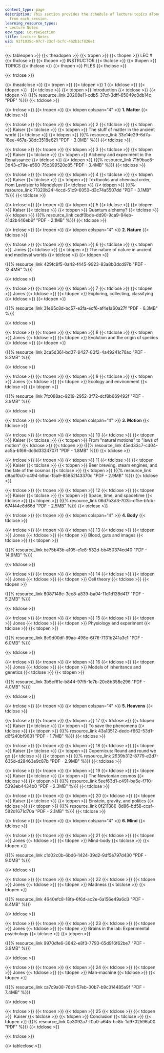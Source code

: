 ```yaml
---
content_type: page
description: This section provides the schedule of lecture topics along with the slides
  from each session.
learning_resource_types:
- Lecture Notes
ocw_type: CourseSection
title: Lecture Notes
uid: 92f1035d-07c7-23cf-bcfc-4a2b1cf826e1
---
```


{{< tableopen >}}
{{< theadopen >}}
{{< tropen >}}
{{< thopen >}}
LEC #
{{< thclose >}}
{{< thopen >}}
INSTRUCTOR
{{< thclose >}}
{{< thopen >}}
TOPICS
{{< thclose >}}
{{< thopen >}}
FILES
{{< thclose >}}

{{< trclose >}}

{{< theadclose >}}
{{< tropen >}}
{{< tdopen >}}
1
{{< tdclose >}}
{{< tdopen >}}
 
{{< tdclose >}}
{{< tdopen >}}
Introduction
{{< tdclose >}}
{{< tdopen >}}
({{% resource_link 20208e11-cdb5-37cf-3dff-65049c0db14c "PDF" %}})
{{< tdclose >}}

{{< trclose >}}
{{< tropen >}}
{{< tdopen colspan="4" >}}
**1\. Matter**
{{< tdclose >}}

{{< trclose >}}
{{< tropen >}}
{{< tdopen >}}
2
{{< tdclose >}}
{{< tdopen >}}
Kaiser
{{< tdclose >}}
{{< tdopen >}}
The stuff of matter in the ancient world
{{< tdclose >}}
{{< tdopen >}}
({{% resource_link 33e14e29-6d7a-18ee-467a-38dc3518e621 "PDF - 3.0MB" %}})
{{< tdclose >}}

{{< trclose >}}
{{< tropen >}}
{{< tdopen >}}
3
{{< tdclose >}}
{{< tdopen >}}
Kaiser
{{< tdclose >}}
{{< tdopen >}}
Alchemy and experiment in the Renaissance
{{< tdclose >}}
{{< tdopen >}}
({{% resource_link 71b9bae8-3d43-c79e-e590-75c399520c85 "PDF - 3.4MB" %}})
{{< tdclose >}}

{{< trclose >}}
{{< tropen >}}
{{< tdopen >}}
4
{{< tdclose >}}
{{< tdopen >}}
Kaiser
{{< tdclose >}}
{{< tdopen >}}
Textbooks and chemical order, from Lavoisier to Mendeleev
{{< tdclose >}}
{{< tdopen >}}
({{% resource_link 71020b24-4ccd-51c9-6050-d3c74a5507dd "PDF - 3.1MB" %}})
{{< tdclose >}}

{{< trclose >}}
{{< tropen >}}
{{< tdopen >}}
5
{{< tdclose >}}
{{< tdopen >}}
Kaiser
{{< tdclose >}}
{{< tdopen >}}
Quantum alchemy?
{{< tdclose >}}
{{< tdopen >}}
({{% resource_link cedf0bde-dd90-9ca9-94eb-41d2b446eb9f "PDF - 2.1MB" %}})
{{< tdclose >}}

{{< trclose >}}
{{< tropen >}}
{{< tdopen colspan="4" >}}
**2\. Nature**
{{< tdclose >}}

{{< trclose >}}
{{< tropen >}}
{{< tdopen >}}
6
{{< tdclose >}}
{{< tdopen >}}
 Jones
{{< tdclose >}}
{{< tdopen >}}
The nature of nature in ancient and medieval worlds
{{< tdclose >}}
{{< tdopen >}}


({{% resource_link 429fc9f5-0a42-f445-9923-83a8b3dcd97b "PDF - 12.4MB" %}})


{{< tdclose >}}

{{< trclose >}}
{{< tropen >}}
{{< tdopen >}}
7
{{< tdclose >}}
{{< tdopen >}}
Jones
{{< tdclose >}}
{{< tdopen >}}
Exploring, collecting, classifying
{{< tdclose >}}
{{< tdopen >}}


({{% resource_link 31e65c8d-bc57-e2fa-ecf6-af4e1a60a27f "PDF - 6.3MB" %}})


{{< tdclose >}}

{{< trclose >}}
{{< tropen >}}
{{< tdopen >}}
8
{{< tdclose >}}
{{< tdopen >}}
Jones
{{< tdclose >}}
{{< tdopen >}}
Evolution and the origin of species
{{< tdclose >}}
{{< tdopen >}}


({{% resource_link 2ca5d361-bd37-9427-83f2-4a49241c76ac "PDF - 8.2MB" %}})


{{< tdclose >}}

{{< trclose >}}
{{< tropen >}}
{{< tdopen >}}
9
{{< tdclose >}}
{{< tdopen >}}
Jones
{{< tdclose >}}
{{< tdopen >}}
Ecology and environment
{{< tdclose >}}
{{< tdopen >}}


({{% resource_link 7fc088ac-9219-2952-3f72-dcf8b669492f "PDF - 3.9MB" %}})


{{< tdclose >}}

{{< trclose >}}
{{< tropen >}}
{{< tdopen colspan="4" >}}
**3\. Motion**
{{< tdclose >}}

{{< trclose >}}
{{< tropen >}}
{{< tdopen >}}
10
{{< tdclose >}}
{{< tdopen >}}
Kaiser
{{< tdclose >}}
{{< tdopen >}}
From "natural motions" to "laws of motion"
{{< tdclose >}}
{{< tdopen >}}
({{% resource_link 45ed33c7-cd04-ac5a-b166-dc6d3324707f "PDF - 1.8MB" %}})
{{< tdclose >}}

{{< trclose >}}
{{< tropen >}}
{{< tdopen >}}
11
{{< tdclose >}}
{{< tdopen >}}
Kaiser
{{< tdclose >}}
{{< tdopen >}}
Beer brewing, steam engines, and the fate of the cosmos
{{< tdclose >}}
{{< tdopen >}}
({{% resource_link d8adf0c0-c494-b9ac-15a9-85852f43370c "PDF - 2.9MB" %}})
{{< tdclose >}}

{{< trclose >}}
{{< tropen >}}
{{< tdopen >}}
12
{{< tdclose >}}
{{< tdopen >}}
Kaiser
{{< tdclose >}}
{{< tdopen >}}
Space, time, and spacetime
{{< tdclose >}}
{{< tdopen >}}
({{% resource_link 06d7b3d3-703c-cf5e-bfdb-674f44e8d66d "PDF - 2.5MB" %}})
{{< tdclose >}}

{{< trclose >}}
{{< tropen >}}
{{< tdopen colspan="4" >}}
**4\. Body**
{{< tdclose >}}

{{< trclose >}}
{{< tropen >}}
{{< tdopen >}}
13
{{< tdclose >}}
{{< tdopen >}}
Jones
{{< tdclose >}}
{{< tdopen >}}
Blood, guts and images
{{< tdclose >}}
{{< tdopen >}}


({{% resource_link bc75b43b-a105-e1e8-532d-bb450374cd40 "PDF - 14.9MB" %}})


{{< tdclose >}}

{{< trclose >}}
{{< tropen >}}
{{< tdopen >}}
14
{{< tdclose >}}
{{< tdopen >}}
Jones
{{< tdclose >}}
{{< tdopen >}}
Cell theory
{{< tdclose >}}
{{< tdopen >}}


({{% resource_link 8087148e-3cc8-a839-ba04-11d1d138d417 "PDF - 5.2MB" %}})


{{< tdclose >}}

{{< trclose >}}
{{< tropen >}}
{{< tdopen >}}
15
{{< tdclose >}}
{{< tdopen >}}
Jones
{{< tdclose >}}
{{< tdopen >}}
Physiology and experiment
{{< tdclose >}}
{{< tdopen >}}


({{% resource_link 8e9d00df-89aa-498e-6f76-7131b241a3c1 "PDF - 6.0MB" %}})


{{< tdclose >}}

{{< trclose >}}
{{< tropen >}}
{{< tdopen >}}
16
{{< tdclose >}}
{{< tdopen >}}
Jones
{{< tdclose >}}
{{< tdopen >}}
Models of inheritance and genetics
{{< tdclose >}}
{{< tdopen >}}


({{% resource_link 3b5ef61e-b844-97f5-1e7b-20c8b358e296 "PDF - 4.0MB" %}})


{{< tdclose >}}

{{< trclose >}}
{{< tropen >}}
{{< tdopen colspan="4" >}}
**5\. Heavens**
{{< tdclose >}}

{{< trclose >}}
{{< tropen >}}
{{< tdopen >}}
17
{{< tdclose >}}
{{< tdopen >}}
Kaiser
{{< tdclose >}}
{{< tdopen >}}
To save the phenomena
{{< tdclose >}}
{{< tdopen >}}
({{% resource_link 43a13512-dedc-f662-53d1-d6f240bf9631 "PDF - 1.7MB" %}})
{{< tdclose >}}

{{< trclose >}}
{{< tropen >}}
{{< tdopen >}}
18
{{< tdclose >}}
{{< tdopen >}}
Kaiser
{{< tdclose >}}
{{< tdopen >}}
Copernicus: Round and round we go
{{< tdclose >}}
{{< tdopen >}}
({{% resource_link 2939b312-8779-e2d7-635d-d28463e9c87b "PDF - 2.9MB" %}})
{{< tdclose >}}

{{< trclose >}}
{{< tropen >}}
{{< tdopen >}}
19
{{< tdclose >}}
{{< tdopen >}}
Kaiser
{{< tdclose >}}
{{< tdopen >}}
The Newtonian cosmos
{{< tdclose >}}
{{< tdopen >}}
({{% resource_link 5eef63d1-c491-ba6e-f710-5393eb4434b0 "PDF - 2.3MB" %}})
{{< tdclose >}}

{{< trclose >}}
{{< tropen >}}
{{< tdopen >}}
20
{{< tdclose >}}
{{< tdopen >}}
Kaiser
{{< tdclose >}}
{{< tdopen >}}
Einstein, gravity, and politics
{{< tdclose >}}
{{< tdopen >}}
({{% resource_link 0f211380-8d86-bd58-ccaf-582d1671d70a "PDF - 2.1MB" %}})
{{< tdclose >}}

{{< trclose >}}
{{< tropen >}}
{{< tdopen colspan="4" >}}
**6\. Mind**
{{< tdclose >}}

{{< trclose >}}
{{< tropen >}}
{{< tdopen >}}
21
{{< tdclose >}}
{{< tdopen >}}
Jones
{{< tdclose >}}
{{< tdopen >}}
Mind-body
{{< tdclose >}}
{{< tdopen >}}


({{% resource_link c1d02c0b-6bd6-1424-39d2-9df5e797d430 "PDF - 9.0MB" %}})


{{< tdclose >}}

{{< trclose >}}
{{< tropen >}}
{{< tdopen >}}
22
{{< tdclose >}}
{{< tdopen >}}
Jones
{{< tdclose >}}
{{< tdopen >}}
Madness
{{< tdclose >}}
{{< tdopen >}}


({{% resource_link 4640efc8-18fa-6f6d-ac2e-6a156e49a6d3 "PDF - 8.4MB" %}})


{{< tdclose >}}

{{< trclose >}}
{{< tropen >}}
{{< tdopen >}}
23
{{< tdclose >}}
{{< tdopen >}}
Jones
{{< tdclose >}}
{{< tdopen >}}
Brains in the lab: Experimental psychology
{{< tdclose >}}
{{< tdopen >}}


({{% resource_link 9970dfe6-3642-e8f3-7793-65d916f62be7 "PDF - 3.9MB" %}})


{{< tdclose >}}

{{< trclose >}}
{{< tropen >}}
{{< tdopen >}}
24
{{< tdclose >}}
{{< tdopen >}}
Jones
{{< tdclose >}}
{{< tdopen >}}
Man-machine
{{< tdclose >}}
{{< tdopen >}}


({{% resource_link ca7c9a08-76b1-57eb-30b7-b9c314485a9f "PDF - 7.4MB" %}})


{{< tdclose >}}

{{< trclose >}}
{{< tropen >}}
{{< tdopen >}}
25
{{< tdclose >}}
{{< tdopen >}}
 Kaiser
{{< tdclose >}}
{{< tdopen >}}
Conclusion
{{< tdclose >}}
{{< tdopen >}}
({{% resource_link 0a3092a7-f0a0-a645-bc8b-1d9702596a00 "PDF" %}})
{{< tdclose >}}

{{< trclose >}}

{{< tableclose >}}